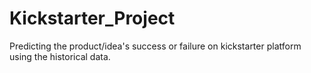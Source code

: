 # Kickstarter_Project
Predicting the product/idea's success or failure on kickstarter platform using the historical data.
